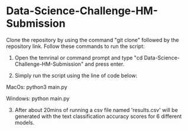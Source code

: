 # Data-Science-Challenge-HM-Submission

Clone the repository by using the command "git clone" followed by the repository link.
Follow these commands to run the script: 

1) Open the temrinal or command prompt and type "cd Data-Science-Challenge-HM-Submission" and press enter.

2) Simply run the script using the line of code below:

MacOs: python3 main.py

Windows: python main.py

3) After about 20mins of running a csv file named 'results.csv' will be generated with the text classification accuracy scores for 6 different models. 